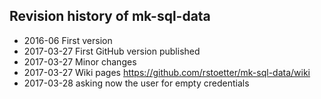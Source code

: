 ## Revision history of mk-sql-data

- 2016-06 First version
- 2017-03-27 First GitHub version published
- 2017-03-27 Minor changes
- 2017-03-27 Wiki pages https://github.com/rstoetter/mk-sql-data/wiki
- 2017-03-28 asking now the user for empty credentials

